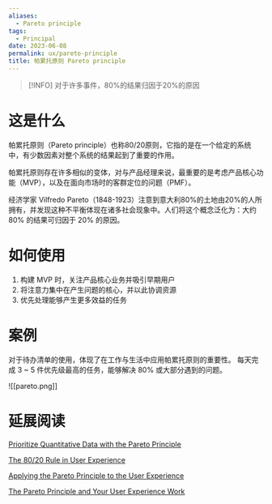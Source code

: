 ```yaml
---
aliases:
  - Pareto principle
tags:
  - Principal
date: 2023-06-08
permalink: ux/pareto-principle
title: 帕累托原则 Pareto principle
---
```

> [!INFO] 对于许多事件，80%的结果归因于20%的原因

# 这是什么

帕累托原则（Pareto principle）也称80/20原则，它指的是在一个给定的系统中，有少数因素对整个系统的结果起到了重要的作用。  

帕累托原则存在许多相似的变体，对与产品经理来说，最重要的是考虑产品核心功能（MVP），以及在面向市场时的客群定位的问题（PMF）。

经济学家 Vilfredo Pareto（1848-1923）注意到意大利80%的土地由20%的人所拥有，并发现这种不平衡体现在诸多社会现象中。人们将这个概念泛化为：大约 80% 的结果可归因于 20% 的原因。

# 如何使用

1. 构建 MVP 时，关注产品核心业务并吸引早期用户  
2. 将注意力集中在产生问题的核心，并以此协调资源  
3. 优先处理能够产生更多效益的任务

# 案例

对于待办清单的使用，体现了在工作与生活中应用帕累托原则的重要性。
每天完成 3 ~ 5 件优先级最高的任务，能够解决 80% 或大部分遇到的问题。

![[pareto.png]]


# 延展阅读

[Prioritize Quantitative Data with the Pareto Principle](https://www.nngroup.com/articles/pareto-principle/)

[The 80/20 Rule in User Experience](https://medium.com/design-ibm/the-80-20-rule-in-user-experience-1695de32aaae)

[Applying the Pareto Principle to the User Experience](https://measuringu.com/pareto-ux/)

[The Pareto Principle and Your User Experience Work](https://www.interaction-design.org/literature/article/the-pareto-principle-and-your-user-experience-work)